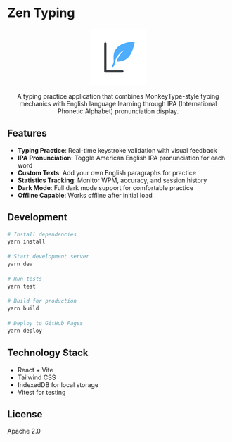 # Zen Typing

<div align="center">
  <img src="zentyping.png" alt="Zen Typing Logo" width="128" height="128">
  
  A typing practice application that combines MonkeyType-style typing mechanics with English language learning through IPA (International Phonetic Alphabet) pronunciation display.
</div>

## Features

- **Typing Practice**: Real-time keystroke validation with visual feedback
- **IPA Pronunciation**: Toggle American English IPA pronunciation for each word
- **Custom Texts**: Add your own English paragraphs for practice
- **Statistics Tracking**: Monitor WPM, accuracy, and session history
- **Dark Mode**: Full dark mode support for comfortable practice
- **Offline Capable**: Works offline after initial load

## Development

```bash
# Install dependencies
yarn install

# Start development server
yarn dev

# Run tests
yarn test

# Build for production
yarn build

# Deploy to GitHub Pages
yarn deploy
```

## Technology Stack

- React + Vite
- Tailwind CSS
- IndexedDB for local storage
- Vitest for testing

## License

Apache 2.0